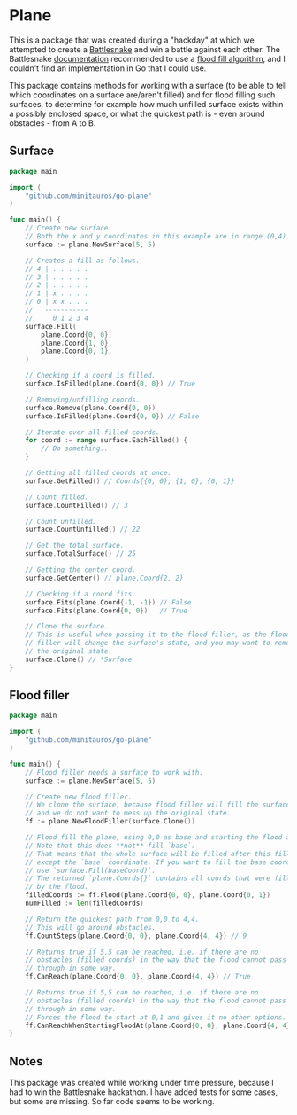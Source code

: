 # Plane

This is a package that was created during a "hackday" at which we attempted to create a [Battlesnake](https://play.battlesnake.com/) and win a battle against each other. The Battlesnake [documentation](https://docs.battlesnake.com/references/useful-algorithms) recommended to use a [flood fill algorithm](https://en.wikipedia.org/wiki/Flood_fill), and I couldn't find an implementation in Go that I could use.

This package contains methods for working with a surface (to be able to tell which coordinates on a surface are/aren't filled) and for flood filling such surfaces, to determine for example how much unfilled surface exists within a possibly enclosed space, or what the quickest path is - even around obstacles - from A to B.


## Surface

```go
package main

import (
	"github.com/minitauros/go-plane"
)

func main() {
	// Create new surface.
	// Both the x and y coordinates in this example are in range (0,4).
	surface := plane.NewSurface(5, 5)

	// Creates a fill as follows.
	// 4 | . . . . .
	// 3 | . . . . .
	// 2 | . . . . .
	// 1 | x . . . .
	// 0 | x x . . .
	//   -----------
	//     0 1 2 3 4
	surface.Fill(
		plane.Coord{0, 0},
		plane.Coord{1, 0},
		plane.Coord{0, 1},
	)

	// Checking if a coord is filled.
	surface.IsFilled(plane.Coord{0, 0}) // True

	// Removing/unfilling coords.
	surface.Remove(plane.Coord{0, 0})
	surface.IsFilled(plane.Coord{0, 0}) // False

	// Iterate over all filled coords.
	for coord := range surface.EachFilled() {
		// Do something..
	}

	// Getting all filled coords at once.
	surface.GetFilled() // Coords{{0, 0}, {1, 0}, {0, 1}}

	// Count filled.
	surface.CountFilled() // 3

	// Count unfilled.
	surface.CountUnfilled() // 22

	// Get the total surface.
	surface.TotalSurface() // 25

	// Getting the center coord.
	surface.GetCenter() // plane.Coord{2, 2}

	// Checking if a coord fits.
	surface.Fits(plane.Coord{-1, -1}) // False
	surface.Fits(plane.Coord{0, 0})   // True

	// Clone the surface.
	// This is useful when passing it to the flood filler, as the flood
	// filler will change the surface's state, and you may want to remember
	// the original state.
	surface.Clone() // *Surface
}

```

## Flood filler

```go
package main

import (
	"github.com/minitauros/go-plane"
)

func main() {
	// Flood filler needs a surface to work with.
	surface := plane.NewSurface(5, 5)

	// Create new flood filler.
	// We clone the surface, because flood filler will fill the surface,
	// and we do not want to mess up the original state.
	ff := plane.NewFloodFiller(surface.Clone())

	// Flood fill the plane, using 0,0 as base and starting the flood at 0,1.
	// Note that this does **not** fill `base`.
	// That means that the whole surface will be filled after this fill,
	// except the `base` coordinate. If you want to fill the base coord, 
	// use `surface.Fill(baseCoord)`.
	// The returned `plane.Coords{}` contains all coords that were filled
	// by the flood.
	filledCoords := ff.Flood(plane.Coord{0, 0}, plane.Coord{0, 1}) 
	numFilled := len(filledCoords)

	// Return the quickest path from 0,0 to 4,4.
	// This will go around obstacles.
	ff.CountSteps(plane.Coord{0, 0}, plane.Coord{4, 4}) // 9

	// Returns true if 5,5 can be reached, i.e. if there are no
	// obstacles (filled coords) in the way that the flood cannot pass
	// through in some way.
	ff.CanReach(plane.Coord{0, 0}, plane.Coord{4, 4}) // True

	// Returns true if 5,5 can be reached, i.e. if there are no
	// obstacles (filled coords) in the way that the flood cannot pass
	// through in some way.
	// Forces the flood to start at 0,1 and gives it no other options.
	ff.CanReachWhenStartingFloodAt(plane.Coord{0, 0}, plane.Coord{4, 4}, plane.Coord{0, 1})
}

```

## Notes

This package was created while working under time pressure, because I had to win the Battlesnake hackathon. I have added tests for some cases, but some are missing. So far code seems to be working. 